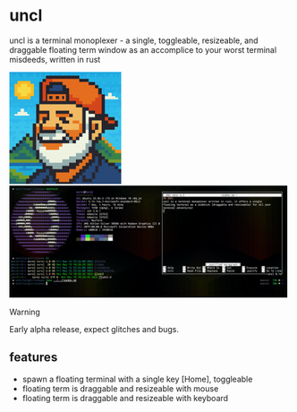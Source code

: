 # uncl 
uncl is a terminal monoplexer - a single, toggleable, resizeable, and draggable floating term window as an accomplice to your worst terminal misdeeds, written in rust

<p float="left">
  <img src="uncl.png" height="200" />
  <img src="screenshot.jpg" height="200" /> 
</p>

> [!WARNING]
> Early alpha release, expect glitches and bugs.

## features

- spawn a floating terminal with a single key [Home], toggleable
- floating term is draggable and resizeable with mouse
- floating term is draggable and resizeable with keyboard
